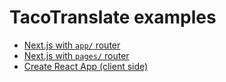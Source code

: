 # TacoTranslate examples

- [Next.js with `app/` router](nextjs-with-app-router)
- [Next.js with `pages/` router](nextjs-with-pages-router)
- [Create React App (client side)](create-react-app-client-side)
